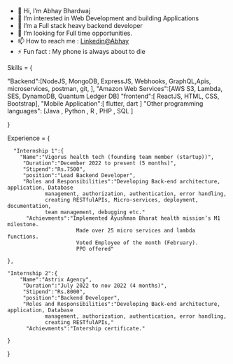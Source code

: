 - 👋 Hi, I’m Abhay Bhardwaj
- 👀 I’m interested in Web Development and building Applications
- 🌱 I’m  a Full stack heavy backend developer 
- 💞️ I’m looking for Full time opportunities.
- 📫 How to reach me : [Linkedin@Abhay](https://www.linkedin.com/in/abhay-bhardwaj-6850881ba/)
- ⚡ Fun fact : My phone is always about to die

Skills =  {

"Backend":[NodeJS, MongoDB, ExpressJS, Webhooks, GraphQL,Apis, microservices, postman, git,   ],
"Amazon Web Services":[AWS S3, Lambda, SES, DynamoDB, Quantum Ledger DB]
"frontend":[ ReactJS, HTML, CSS, Bootstrap],
"Mobile Application":[ flutter, dart ]
"Other programming languages": [Java , Python , R , PHP , SQL ]

}

Experience = {

      "Internship 1":{
        "Name":"Vigorus health tech (founding team member (startup))",
         "Duration":"December 2022 to present (5 months)",
         "Stipend":"Rs.7500",
         "position":"Lead Backend Developer",
         "Roles and Responsibilities":"Developing Back-end architecture, application, Database
                management, authorization, authentication, error handling,
                creating RESTfulAPIs, Micro-services, deployment, documentation,
                team management, debugging etc."
          "Achievments":"Implemented Ayushman Bharat health mission’s M1 milestone.
                          Made over 25 micro services and lambda functions. 
                          Voted Employee of the month (February).
                          PPO offered"
                       
    },

    "Internship 2":{
        "Name":"Astrix Agency",
         "Duration":"July 2022 to nov 2022 (4 months)",
         "Stipend":"Rs.8000",
         "position":"Backend Developer",
         "Roles and Responsibilities":"Developing Back-end architecture, application, Database
                management, authorization, authentication, error handling,
                creating RESTfulAPIs,"
          "Achievments":"Intership certificate."
                       
    }


}




<!---
Abhay014/Abhay014 is a ✨ special ✨ repository because its `README.md` (this file) appears on your GitHub profile.
You can click the Preview link to take a look at your changes.
--->
